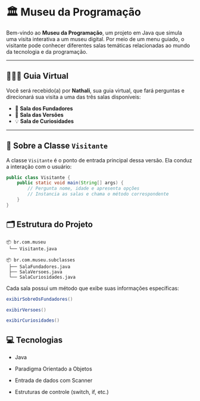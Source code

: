 # 🏛️ Museu da Programação

Bem-vindo ao **Museu da Programação**, um projeto em Java que simula uma visita interativa a um museu digital. Por meio de um menu guiado, o visitante pode conhecer diferentes salas temáticas relacionadas ao mundo da tecnologia e da programação.

---

## 👩🏻‍💻 Guia Virtual

Você será recebido(a) por **Nathali**, sua guia virtual, que fará perguntas e direcionará sua visita a uma das três salas disponíveis:

- 👥 **Sala dos Fundadores**  
- 📜 **Sala das Versões**  
- 💡 **Sala de Curiosidades**

---

## 🧠 Sobre a Classe `Visitante`

A classe `Visitante` é o ponto de entrada principal dessa versão. Ela conduz a interação com o usuário:

```java
public class Visitante {
    public static void main(String[] args) {
        // Pergunta nome, idade e apresenta opções
        // Instancia as salas e chama o método correspondente
    }
}
````
## 🗂️ Estrutura do Projeto
````
📦 br.com.museu
 └── Visitante.java

📦 br.com.museu.subclasses
 ├── SalaFundadores.java
 ├── SalaVersoes.java
 └── SalaCuriosidades.java
````
Cada sala possui um método que exibe suas informações específicas:
````Java
exibirSobreOsFundadores()

exibirVersoes()

exibirCuriosidades()

````

## 💻 Tecnologias

- Java

- Paradigma Orientado a Objetos

- Entrada de dados com Scanner

- Estruturas de controle (switch, if, etc.)
